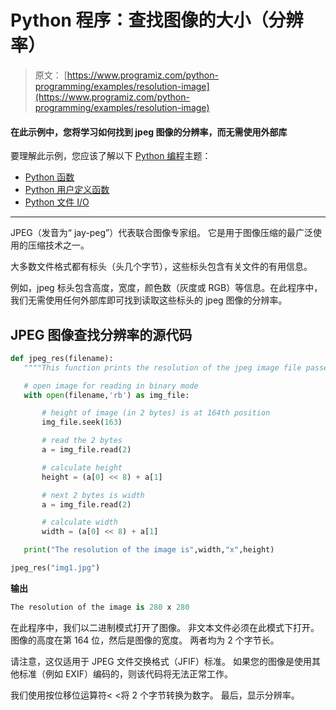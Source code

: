 # Python 程序：查找图像的大小（分辨率）

> 原文： [https://www.programiz.com/python-programming/examples/resolution-image](https://www.programiz.com/python-programming/examples/resolution-image)

#### 在此示例中，您将学习如何找到 jpeg 图像的分辨率，而无需使用外部库

要理解此示例，您应该了解以下 [Python 编程](/python-programming "Python tutorial")主题：

*   [Python 函数](/python-programming/function)
*   [Python 用户定义函数](/python-programming/user-defined-function)
*   [Python 文件 I/O](/python-programming/file-operation)

* * *

JPEG（发音为“ jay-peg”）代表联合图像专家组。 它是用于图像压缩的最广泛使用的压缩技术之一。

大多数文件格式都有标头（头几个字节），这些标头包含有关文件的有用信息。

例如，jpeg 标头包含高度，宽度，颜色数（灰度或 RGB）等信息。在此程序中，我们无需使用任何外部库即可找到读取这些标头的 jpeg 图像的分辨率。

## JPEG 图像查找分辨率的源代码

```py
def jpeg_res(filename):
   """"This function prints the resolution of the jpeg image file passed into it"""

   # open image for reading in binary mode
   with open(filename,'rb') as img_file:

       # height of image (in 2 bytes) is at 164th position
       img_file.seek(163)

       # read the 2 bytes
       a = img_file.read(2)

       # calculate height
       height = (a[0] << 8) + a[1]

       # next 2 bytes is width
       a = img_file.read(2)

       # calculate width
       width = (a[0] << 8) + a[1]

   print("The resolution of the image is",width,"x",height)

jpeg_res("img1.jpg") 
```

**输出**

```py
The resolution of the image is 280 x 280

```

在此程序中，我们以二进制模式打开了图像。 非文本文件必须在此模式下打开。 图像的高度在第 164 位，然后是图像的宽度。 两者均为 2 个字节长。

请注意，这仅适用于 JPEG 文件交换格式（JFIF）标准。 如果您的图像是使用其他标准（例如 EXIF）编码的，则该代码将无法正常工作。

我们使用按位移位运算符< <将 2 个字节转换为数字。 最后，显示分辨率。